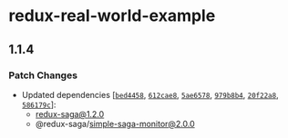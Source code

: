 # redux-real-world-example

## 1.1.4

### Patch Changes

- Updated dependencies [[`bed4458`](https://github.com/redux-saga/redux-saga/commit/bed4458a79f21fd568a9d970968c9c8b8cbe1bf4), [`612cae8`](https://github.com/redux-saga/redux-saga/commit/612cae81f0b8e6eb01b0b4c9ed961906be1fea98), [`5ae6578`](https://github.com/redux-saga/redux-saga/commit/5ae657844ce7d18153ddf7c3deb14c2c7ed81088), [`979b8b4`](https://github.com/redux-saga/redux-saga/commit/979b8b446f42e79a45c517b826cbddb89af8a54e), [`20f22a8`](https://github.com/redux-saga/redux-saga/commit/20f22a8edd3bc66c2373ad31fb2c81e9bfed435f), [`586179c`](https://github.com/redux-saga/redux-saga/commit/586179c1b6183e320161d79d3709aa7f7ca2dde3)]:
  - redux-saga@1.2.0
  - @redux-saga/simple-saga-monitor@2.0.0
